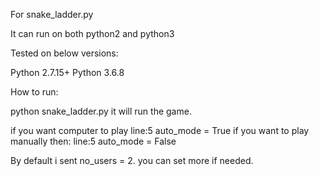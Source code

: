 
For snake_ladder.py

It can run on both python2 and python3

Tested on below versions:

Python 2.7.15+
Python 3.6.8

How to run:

python snake_ladder.py it will run the game.

if you want computer to play line:5 auto_mode = True
if you want to play manually then: line:5 auto_mode = False

By default i sent no_users = 2. you can set more if needed.
